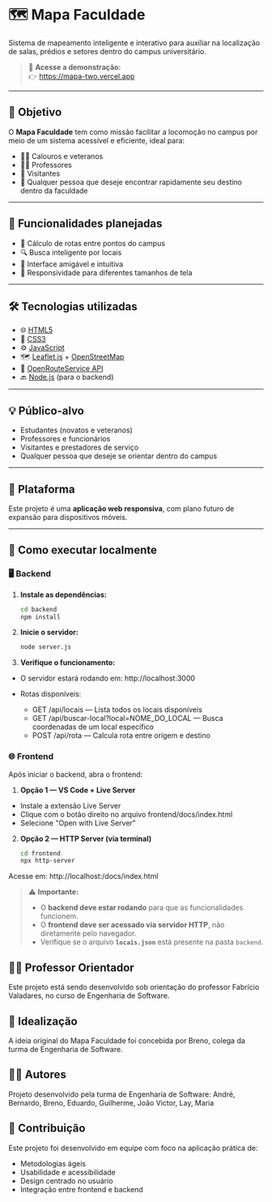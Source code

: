 # 🗺️ Mapa Faculdade

Sistema de mapeamento inteligente e interativo para auxiliar na localização de salas, prédios e setores dentro do campus universitário.

> 🔗 **Acesse a demonstração:**  
> 👉 <a href="[https://www.exemplo.com](https://mapa-two.vercel.app)" target="_blank">https://mapa-two.vercel.app</a>

---

## 🎯 Objetivo

O **Mapa Faculdade** tem como missão facilitar a locomoção no campus por meio de um sistema acessível e eficiente, ideal para:

- 🧑‍🎓 Calouros e veteranos  
- 👩‍🏫 Professores  
- 👥 Visitantes  
- 📍 Qualquer pessoa que deseje encontrar rapidamente seu destino dentro da faculdade  

---

## 🚀 Funcionalidades planejadas

- 🧭 Cálculo de rotas entre pontos do campus  
- 🔍 Busca inteligente por locais  
- 🧠 Interface amigável e intuitiva  
- 📱 Responsividade para diferentes tamanhos de tela  

---

## 🛠️ Tecnologias utilizadas

- 🌐 [HTML5](https://developer.mozilla.org/pt-BR/docs/Web/HTML)
- 🎨 [CSS3](https://developer.mozilla.org/pt-BR/docs/Web/CSS)
- ⚙️ [JavaScript](https://developer.mozilla.org/pt-BR/docs/Web/JavaScript)
- 🗺️ [Leaflet.js](https://leafletjs.com/) + [OpenStreetMap](https://www.openstreetmap.org/)
- 🧭 [OpenRouteService API](https://openrouteservice.org/)
- 🔙 [Node.js](https://nodejs.org/) (para o backend)

---

## 💡 Público-alvo

- Estudantes (novatos e veteranos)  
- Professores e funcionários  
- Visitantes e prestadores de serviço  
- Qualquer pessoa que deseje se orientar dentro do campus  

---

## 📱 Plataforma

Este projeto é uma **aplicação web responsiva**, com plano futuro de expansão para dispositivos móveis.

---

## 🔧 Como executar localmente

### 🖥️ Backend

1. **Instale as dependências:**

   ```bash
   cd backend
   npm install
   ```

2. **Inicie o servidor:**

    ```bash
    node server.js
    ```

3. **Verifique o funcionamento:**

- O servidor estará rodando em: http://localhost:3000

- Rotas disponíveis:
    - GET /api/locais — Lista todos os locais disponíveis
    - GET /api/buscar-local?local=NOME_DO_LOCAL — Busca coordenadas de um local específico
    - POST /api/rota — Calcula rota entre origem e destino

### 🌐 Frontend
Após iniciar o backend, abra o frontend:

1. **Opção 1 — VS Code + Live Server**
- Instale a extensão Live Server
- Clique com o botão direito no arquivo frontend/docs/index.html
- Selecione "Open with Live Server"

2. **Opção 2 — HTTP Server (via terminal)**
    
    ```bash
    cd frontend
    npx http-server
    ```

Acesse em: http://localhost:<porta>/docs/index.html
> ⚠️ **Importante:**
>
> - O **backend deve estar rodando** para que as funcionalidades funcionem.  
> - O **frontend deve ser acessado via servidor HTTP**, não diretamente pelo navegador.  
> - Verifique se o arquivo **`locais.json`** está presente na pasta `backend`.

## 👨‍🏫 Professor Orientador
Este projeto está sendo desenvolvido sob orientação do professor Fabrício Valadares, no curso de Engenharia de Software.

## 🧠 Idealização
A ideia original do Mapa Faculdade foi concebida por Breno, colega da turma de Engenharia de Software.

## 👨‍💻 Autores
Projeto desenvolvido pela turma de Engenharia de Software:
André, Bernardo, Breno, Eduardo, Guilherme, João Victor, Lay, Maria

## 🤝 Contribuição
Este projeto foi desenvolvido em equipe com foco na aplicação prática de:

- Metodologias ágeis
- Usabilidade e acessibilidade
- Design centrado no usuário
- Integração entre frontend e backend
